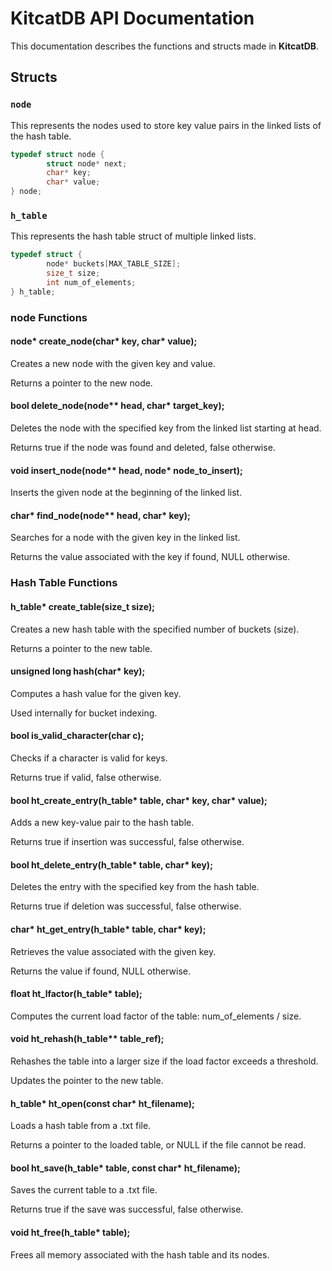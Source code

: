 # KitcatDB API Documentation 

This documentation describes the functions and structs made in **KitcatDB**.

## Structs

### `node`

This represents the nodes used to store key value pairs in the linked lists of the hash table.

```c
typedef struct node {
        struct node* next;
        char* key;
        char* value;
} node;
```

### `h_table` 

This represents the hash table struct of multiple linked lists.

```c
typedef struct {
        node* buckets[MAX_TABLE_SIZE];
        size_t size;
        int num_of_elements;
} h_table;
```

### node Functions

#### node* create_node(char* key, char* value);

Creates a new node with the given key and value.

Returns a pointer to the new node.

#### bool delete_node(node** head, char* target_key);

Deletes the node with the specified key from the linked list starting at head.

Returns true if the node was found and deleted, false otherwise.

#### void insert_node(node** head, node* node_to_insert);

Inserts the given node at the beginning of the linked list.

#### char* find_node(node** head, char* key);

Searches for a node with the given key in the linked list.

Returns the value associated with the key if found, NULL otherwise.

### Hash Table Functions

#### h_table* create_table(size_t size);

Creates a new hash table with the specified number of buckets (size).

Returns a pointer to the new table.

#### unsigned long hash(char* key);

Computes a hash value for the given key.

Used internally for bucket indexing.

#### bool is_valid_character(char c);

Checks if a character is valid for keys.

Returns true if valid, false otherwise.

#### bool ht_create_entry(h_table* table, char* key, char* value);

Adds a new key-value pair to the hash table.

Returns true if insertion was successful, false otherwise.

#### bool ht_delete_entry(h_table* table, char* key);

Deletes the entry with the specified key from the hash table.

Returns true if deletion was successful, false otherwise.

#### char* ht_get_entry(h_table* table, char* key);

Retrieves the value associated with the given key.

Returns the value if found, NULL otherwise.

#### float ht_lfactor(h_table* table);

Computes the current load factor of the table: num_of_elements / size.

#### void ht_rehash(h_table** table_ref);

Rehashes the table into a larger size if the load factor exceeds a threshold.

Updates the pointer to the new table.

#### h_table* ht_open(const char* ht_filename);

Loads a hash table from a .txt file.

Returns a pointer to the loaded table, or NULL if the file cannot be read.

#### bool ht_save(h_table* table, const char* ht_filename);

Saves the current table to a .txt file.

Returns true if the save was successful, false otherwise.

#### void ht_free(h_table* table);

Frees all memory associated with the hash table and its nodes.
